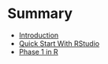 # Summary

* [Introduction](README.md)
* [Quick Start With RStudio](quick-start-with-rstudio.md)
* [Phase 1 in R](phase-1-in-r.md)

